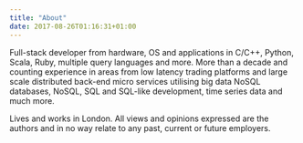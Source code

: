 ```yaml
---
title: "About"
date: 2017-08-26T01:16:31+01:00
---
```


Full-stack developer from hardware, OS and applications in C/C++, Python, Scala, Ruby, multiple query languages and more. More than a decade and counting experience in areas from low latency trading platforms and large scale distributed back-end micro services utilising big data NoSQL databases, NoSQL, SQL and SQL-like development, time series data and much more.

Lives and works in London. All views and opinions expressed are the authors and in no way relate to any past, current or future employers.
